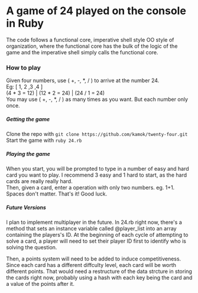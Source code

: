 # A game of 24 played on the console in Ruby
The code follows a functional core, imperative shell style OO style of organization, where the functional core has the bulk of the logic of the game and the imperative shell simply calls the functional core.

### How to play
Given four numbers, use ( +, -, *, / ) to arrive at the number 24.    
Eg: [ 1, 2 ,3 ,4 ]  
(4 * 3 = 12) | (12 * 2 = 24) | (24 / 1 = 24)  
You may use ( +, -, *, / ) as many times as you want. But each number only once. 

##### Getting the game
Clone the repo with `git clone https://github.com/kamok/twenty-four.git`  
Start the game with `ruby 24.rb` 

##### Playing the game
When you start, you will be prompted to type in a number of easy and hard card you want to play. I recommend 3 easy and 1 hard to start, as the hard cards are really really hard.  
Then, given a card, enter a operation with only two numbers. eg. 1+1. Spaces don't matter. That's it! Good luck.

##### Future Versions
I plan to implement multiplayer in the future. In 24.rb right now, there's a method that sets an instance variable called @player_list into an array containing the players's ID. At the beginning of each cycle of attempting to solve a card, a player will need to set their player ID first to identify who is solving the question. 

Then, a points system will need to be added to induce competitiveness. Since each card has a different diffculty level, each card will be worth different points. That would need a restructure of the data strcture in storing the cards right now, probably using a hash with each key being the card and a value of the points after it. 